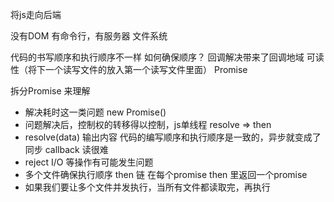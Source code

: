将js走向后端

没有DOM
有命令行，有服务器
文件系统

代码的书写顺序和执行顺序不一样
如何确保顺序？ 回调解决带来了回调地域 可读性（将下一个读写文件的放入第一个读写文件里面）
Promise

拆分Promise 来理解
 - 解决耗时这一类问题 new Promise()
 - 问题解决后，控制权的转移得以控制，js单线程 resolve => then
 - resolve(data) 输出内容
   代码的编写顺序和执行顺序是一致的，异步就变成了同步
   callback 读很难
 - reject I/O 等操作有可能发生问题
 - 多个文件确保执行顺序 then 链 
 在每个promise then 里返回一个promise
 - 如果我们要让多个文件并发执行，当所有文件都读取完，再执行
